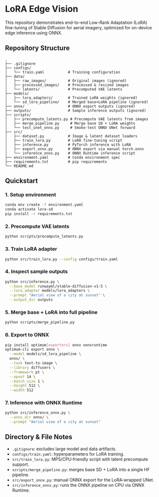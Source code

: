 # LoRA Edge Vision

This repository demonstrates end-to-end Low-Rank Adaptation (LoRA) fine-tuning of Stable Diffusion for aerial imagery, optimized for on-device edge inference using ONNX.

## Repository Structure

```
.
├── .gitignore
├── configs/
│   └── train.yaml           # Training configuration
├── data/
│   ├── raw_images/          # Original images (ignored)
│   ├── processed_images/    # Processed & resized images
│   └── latents/             # Precomputed VAE latents
├── models/
│   ├── lora_adapters/       # Trained LoRA weights (ignored)
│   └── sd_lora_pipeline/    # Merged base+LoRA pipeline (ignored)
├── onnx/                    # ONNX export outputs (ignored)
├── outputs/                 # Sample inference outputs (ignored)
├── scripts/
│   ├── precompute_latents.py # Precompute VAE latents from images
│   ├── merge_pipeline.py     # Merge base SD + LoRA weights
│   └── test_unet_onnx.py     # Smoke-test ONNX UNet forward
├── src/
│   ├── dataset.py           # Image & latent dataset loaders
│   ├── train_lora.py        # LoRA fine-tuning script
│   ├── inference.py         # PyTorch inference with LoRA
│   ├── export_onnx.py       # ONNX export via manual torch.onnx
│   └── inference_onnx.py    # ONNX Runtime inference script
├── environment.yaml         # Conda environment spec
├── requirements.txt         # pip requirements
└── README.md
```

## Quickstart

### 1. Setup environment

```bash
conda env create -f environment.yaml
conda activate lora-sd
pip install -r requirements.txt
```

### 2. Precompute VAE latents

```bash
python scripts/precompute_latents.py
```

### 3. Train LoRA adapter

```bash
python src/train_lora.py --config configs/train.yaml
```

### 4. Inspect sample outputs

```bash
python src/inference.py \
  --base_model runwayml/stable-diffusion-v1-5 \
  --lora_adapter models/lora_adapters \
  --prompt "Aerial view of a city at sunset" \
  --output_dir outputs
```

### 5. Merge base + LoRA into full pipeline

```bash
python scripts/merge_pipeline.py
```

### 6. Export to ONNX

```bash
pip install optimum[exporters] onnx onnxruntime
optimum-cli export onnx \
  --model models/sd_lora_pipeline \
  onnx/ \
  --task text-to-image \
  --library diffusers \
  --framework pt \
  --opset 14 \
  --batch_size 1 \
  --height 512 \
  --width 512
```

### 7. Inference with ONNX Runtime

```bash
python src/inference_onnx.py \
  --onnx_dir onnx/ \
  --prompt "Aerial view of a city at sunset"
```

## Directory & File Notes

- `.gitignore`: excludes large model and data artifacts.
- `configs/train.yaml`: hyperparameters for LoRA training.
- `src/train_lora.py`: MPS/CPU‐friendly script with latent precompute support.
- `scripts/merge_pipeline.py`: merges base SD + LoRA into a single HF pipeline.
- `src/export_onnx.py`: manual ONNX export for the LoRA‐wrapped UNet.
- `src/inference_onnx.py`: runs the ONNX pipeline on CPU via ONNX Runtime.

